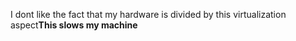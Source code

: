 I dont like the fact that my hardware is divided by this virtualization aspect**This slows my machine**
